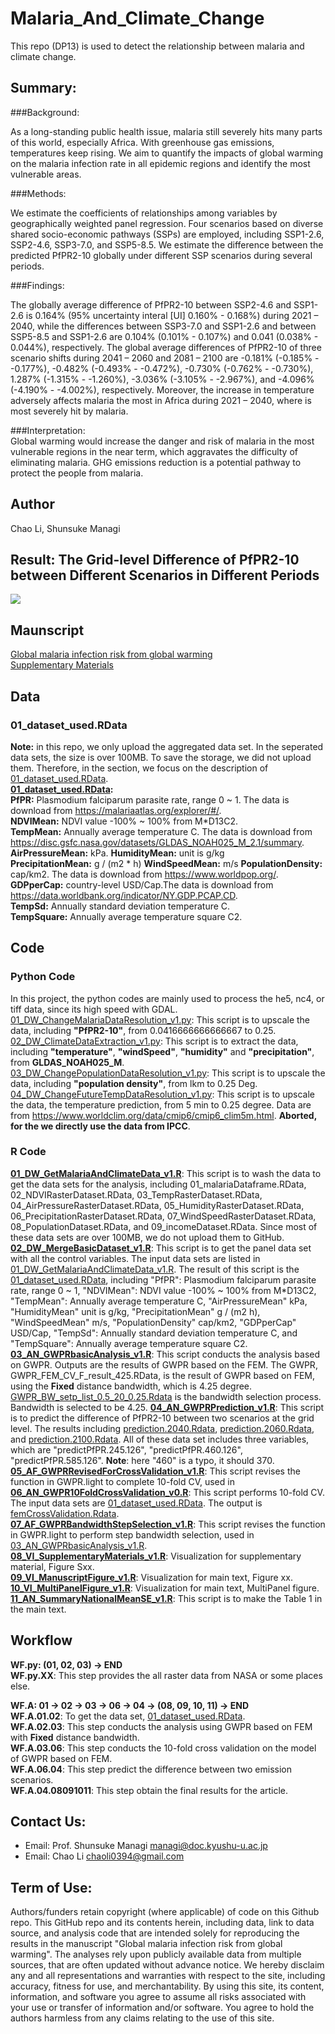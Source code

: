 # Malaria_And_Climate_Change
This repo (DP13) is used to detect the relationship between malaria and climate change.  
  
## Summary:  

###Background:  

As a long-standing public health issue, malaria still severely hits many parts of this world, especially Africa. With greenhouse gas emissions, temperatures keep rising. We aim to quantify the impacts of global warming on the malaria infection rate in all epidemic regions and identify the most vulnerable areas.  
  
###Methods:  

We estimate the coefficients of relationships among variables by geographically weighted panel regression. Four scenarios based on diverse shared socio-economic pathways (SSPs) are employed, including SSP1-2.6, SSP2-4.6, SSP3-7.0, and SSP5-8.5. We estimate the difference between the predicted PfPR2-10 globally under different SSP scenarios during several periods.  
  
###Findings:  

The globally average difference of PfPR2-10 between SSP2-4.6 and SSP1-2.6 is 0.164% (95% uncertainty interal [UI] 0.160% - 0.168%) during 2021 – 2040, while the differences between SSP3-7.0 and SSP1-2.6 and between SSP5-8.5 and SSP1-2.6 are 0.104% (0.101% - 0.107%) and 0.041 (0.038% - 0.044%), respectively. The global average differences of PfPR2-10 of three scenario shifts during 2041 – 2060 and 2081 – 2100 are -0.181% (-0.185% - -0.177%), -0.482% (-0.493% - -0.472%), -0.730% (-0.762% - -0.730%), 1.287% (-1.315% - -1.260%), -3.036% (-3.105% - -2.967%), and -4.096% (-4.190% - -4.002%), respectively. Moreover, the increase in temperature adversely affects malaria the most in Africa during 2021 – 2040, where is most severely hit by malaria.  
  
###Interpretation:   
Global warming would increase the danger and risk of malaria in the most vulnerable regions in the near term, which aggravates the difficulty of eliminating malaria. GHG emissions reduction is a potential pathway to protect the people from malaria.  
  
## Author  
Chao Li, Shunsuke Managi  

## Result: The Grid-level Difference of PfPR2-10 between Different Scenarios in Different Periods  
![](06_Figure/S22_multiPanel.jpg)  

## Maunscript  
[Global malaria infection risk from global warming](07_Manuscript/Manuscript_DP13.pdf)  
[Supplementary Materials](07_Manuscript/Materials.pdf)  

## Data
### 01_dataset_used.RData  
**Note:** in this repo, we only upload the aggregated data set. In the seperated data sets, the size is over 100MB. To save the storage, we did not upload them. Therefore, in the section, we focus on the description of [01_dataset_used.RData](04_Data/01_dataset_used.RData).  
**[01_dataset_used.RData](04_Data/01_dataset_used.RData):**  
**PfPR:** Plasmodium falciparum parasite rate, range 0 ~ 1. The data is download from <https://malariaatlas.org/explorer/#/>.  
**NDVIMean:** NDVI value -100% ~ 100% from M*D13C2.  
**TempMean:** Annually average temperature C. The data is download from <https://disc.gsfc.nasa.gov/datasets/GLDAS_NOAH025_M_2.1/summary>.  
**AirPressureMean:** kPa. 
**HumidityMean:** unit is g/kg  
**PrecipitationMean:** g / (m2 * h)
**WindSpeedMean:** m/s
**PopulationDensity:** cap/km2. The data is download from <https://www.worldpop.org/>.  
**GDPperCap:** country-level USD/Cap.The data is download from  <https://data.worldbank.org/indicator/NY.GDP.PCAP.CD>.  
**TempSd:** Annually standard deviation temperature C.  
**TempSquare:** Annually average temperature square C2.  
  
## Code
### Python Code  
In this project, the python codes are mainly used to process the he5, nc4, or tiff data, since its high speed with GDAL.  
[01_DW_ChangeMalariaDataResolution_v1.py](02_PyCode/01_DW_ChangeMalariaDataResolution_v1.py): This script is to upscale the data, including **"PfPR2-10"**, from 0.0416666666666667 to 0.25.    
[02_DW_ClimateDataExtraction_v1.py](02_PyCode/02_DW_ClimateDataExtraction_v1.py): This script is to extract the data, including **"temperature"**, **"windSpeed"**, **"humidity"** and **"precipitation"**, from **GLDAS_NOAH025_M**.  
[03_DW_ChangePopulationDataResolution_v1.py](02_PyCode/03_DW_ChangePopulationDataResolution_v1.py): This script is to upscale the data, including **"population density"**, from lkm to 0.25 Deg.  
[04_DW_ChangeFutureTempDataResolution_v1.py](02_PyCode/04_DW_ChangeFutureTempDataResolution_v1.py): This script is to upscale the data, the temperature prediction, from 5 min to 0.25 degree. Data are from <https://www.worldclim.org/data/cmip6/cmip6_clim5m.html>. **Aborted, for the we directly use the data from IPCC**.   
  
### R Code  
**[01_DW_GetMalariaAndClimateData_v1.R](01_RCode/01_DW_GetMalariaAndClimateData_v1.R)**: This script is to wash the data to get the data sets for the analysis, including 01_malariaDataframe.RData, 02_NDVIRasterDataset.RData, 03_TempRasterDataset.RData, 04_AirPressureRasterDataset.RData, 05_HumidityRasterDataset.RData, 06_PrecipitationRasterDataset.RData, 07_WindSpeedRasterDataset.RData, 08_PopulationDataset.RData, and 09_incomeDataset.RData. Since most of these data sets are over 100MB, we do not upload them to GitHub.  
**[02_DW_MergeBasicDataset_v1.R](01_RCode/02_DW_MergeBasicDataset_v1.R)**: This script is to get the panel data set with all the control variables. The input data sets are listed in [01_DW_GetMalariaAndClimateData_v1.R](01_RCode/01_DW_GetMalariaAndClimateData_v1.R). The result of this script is the [01_dataset_used.RData](04_Data/01_dataset_used.RData), including "PfPR": Plasmodium falciparum parasite rate, range 0 ~ 1, "NDVIMean": NDVI value -100% ~ 100% from M*D13C2, "TempMean": Annually average temperature C, "AirPressureMean" kPa, "HumidityMean" unit is g/kg, "PrecipitationMean" g / (m2 h), "WindSpeedMean" m/s, "PopulationDensity" cap/km2, "GDPperCap" USD/Cap, "TempSd": Annually standard deviation temperature C, and "TempSquare": Annually average temperature square C2.  
**[03_AN_GWPRbasicAnalysis_v1.R](01_RCode/03_AN_GWPRbasicAnalysis_v1.R)**: This script conducts the analysis based on GWPR. Outputs are the results of GWPR based on the FEM. The GWPR, GWPR_FEM_CV_F_result_425.RData, is the result of GWPR based on FEM, using the **Fixed** distance bandwidth, which is 4.25 degree.  [GWPR_BW_setp_list_0.5_20_0.25.Rdata](05_Results/GWPR_BW_setp_list_0.5_20_0.25.Rdata) is the bandwidth selection process. Bandwidth is selected to be 4.25. 
**[04_AN_GWPRPrediction_v1.R](01_RCode/04_AN_GWPRPrediction_v1.R)**: This script is to predict the difference of PfPR2-10 between two scenarios at the grid level. The results including [prediction.2040.Rdata](05_Results/prediction.2040.Rdata), [prediction.2060.Rdata](05_Results/prediction.2060.Rdata), and [prediction.2100.Rdata](05_Results/prediction.2100.Rdata). All of these data set includes three variables, which are "predictPfPR.245.126", "predictPfPR.460.126", "predictPfPR.585.126". **Note**: here "460" is a typo, it should 370.  
**[05_AF_GWPRRevisedForCrossValidation_v1.R](01_RCode/05_AF_GWPRRevisedForCrossValidation_v1.R)**: This script revises the function in GWPR.light to complete 10-fold CV, used in 
**[06_AN_GWPR10FoldCrossValidation_v0.R](01_RCode/06_AN_GWPR10FoldCrossValidation_v0.R)**: This script performs 10-fold CV. The input data sets are [01_dataset_used.RData](04_Data/01_dataset_used.RData). The output is [femCrossValidation.Rdata](05_Results/femCrossValidation.Rdata).  
**[07_AF_GWPRBandwidthStepSelection_v1.R](01_RCode/07_AF_GWPRBandwidthStepSelection_v1.R)**: This script revises the function in GWPR.light to perform step bandwidth selection, used in [03_AN_GWPRbasicAnalysis_v1.R](01_RCode/03_AN_GWPRbasicAnalysis_v1.R).  
**[08_VI_SupplementaryMaterials_v1.R](01_RCode/08_VI_SupplementaryMaterials_v1.R)**: Visualization for supplementary material, Figure Sxx.  
**[09_VI_ManuscriptFigure_v1.R](01_RCode/09_VI_ManuscriptFigure_v1.R)**: Visualization for main text, Figure xx.  
**[10_VI_MultiPanelFigure_v1.R](01_RCode/10_VI_MultiPanelFigure_v1.R)**: Visualization for main text, MultiPanel figure.   
**[11_AN_SummaryNationalMeanSE_v1.R](01_RCode/11_AN_SummaryNationalMeanSE_v1.R)**: This script is to make the Table 1 in the main text.  
  
## Workflow  
**WF.py: (01, 02, 03) -> END**  
**WF.py.XX**: This step provides the all raster data from NASA or some places else.   
  
**WF.A: 01 -> 02 -> 03 -> 06 -> 04 -> (08, 09, 10, 11) -> END**  
**WF.A.01.02**: To get the data set,  [01_dataset_used.RData](04_Data/01_dataset_used.RData).  
**WF.A.02.03**: This step conducts the analysis using GWPR based on FEM with **Fixed** distance bandwidth.  
**WF.A.03.06**: This step conducts the 10-fold cross validation on the model of GWPR based on FEM.  
**WF.A.06.04**: This step predict the difference between two emission scenarios.  
**WF.A.04.08091011**: This step obtain the final results for the article.  
  
## Contact Us:
- Email: Prof. Shunsuke Managi <managi@doc.kyushu-u.ac.jp>  
- Email: Chao Li <chaoli0394@gmail.com>  
  
## Term of Use:
Authors/funders retain copyright (where applicable) of code on this Github repo. This GitHub repo and its contents herein, including data, link to data source, and analysis code that are intended solely for reproducing the results in the manuscript "Global malaria infection risk from global warming". The analyses rely upon publicly available data from multiple sources, that are often updated without advance notice. We hereby disclaim any and all representations and warranties with respect to the site, including accuracy, fitness for use, and merchantability. By using this site, its content, information, and software you agree to assume all risks associated with your use or transfer of information and/or software. You agree to hold the authors harmless from any claims relating to the use of this site.    
